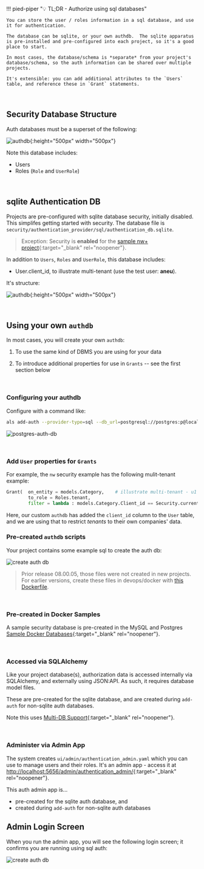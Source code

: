!!! pied-piper ":bulb: TL;DR - Authorize using sql databases"

    You can store the user / roles information in a sql database, and use it for authentication.
    
    The database can be sqlite, or your own authdb.  The sqlite apparatus is pre-installed and pre-configured into each project, so it's a good place to start.

    In most cases, the database/schema is *separate* from your project's database/schema, so the auth information can be shared over multiple projects.

    It's extensible: you can add additional attributes to the `Users` table, and reference these in `Grant` statements.


&nbsp;

## Security Database Structure

Auth databases must be a superset of the following:

![authdb](images/security/authdb.png){:height="500px" width="500px"}

Note this database includes:

* Users
* Roles (`Role` and `UserRole`)

&nbsp;

## sqlite Authentication DB

Projects are pre-configured with sqlite database security, initially disabled.  This simplifes getting started with security.  The database file is `security/authentication_provider/sql/authentication_db.sqlite`.

> Exception: Security is **enabled** for the [sample nw+ project](Sample-Database.md#northwind-with-logic){:target="_blank" rel="noopener"}.

In addition to `Users`, `Roles` and `UserRole`, this database includes:

* User.client_id, to illustrate multi-tenant (use the test user: **aneu**).

It's structure:

![authdb](images/security/authdb-sqlite.png){:height="500px" width="500px"}

&nbsp;

## Using your own `authdb`

In most cases, you will create your own `authdb`:

1. To use the same kind of DBMS you are using for your data

2. To introduce additional properties for use in `Grants` -- see the first section below

&nbsp;

### Configuring your authdb

Configure with a command like:

```bash title='Configure postgres auth db'
als add-auth --provider-type=sql --db_url=postgresql://postgres:p@localhost/authdb
```

![postgres-auth-db](images/security/postgres/postgres-auth-db.png)

&nbsp;

### Add `User` properties for `Grants`

For example, the `nw` security example has the following mulit-tenant example:

```python
Grant(  on_entity = models.Category,    # illustrate multi-tenant - u1 shows only row 1
        to_role = Roles.tenant,
        filter = lambda : models.Category.Client_id == Security.current_user().client_id)  # User table attributes
```

Here, our custom `authdb` has added the `client_id` column to the `User` table, and we are using that to restrict _tenants_ to their own companies' data.


### Pre-created `authdb` scripts

Your project contains some example sql to create the auth db:

![create auth db](images/security/devops-providers.png)

> Prior release 08.00.05, those files were not created in new projects.  For earlier versions, create these files in devops/docker with [this Dockerfile](https://github.com/valhuber/ApiLogicServer/tree/main/api_logic_server_cli/project_prototype/devops/docker).

&nbsp;

### Pre-created in Docker Samples

A sample security database is pre-created in the MySQL and Postgres [Sample Docker Databases](Database-Docker.md){:target="_blank" rel="noopener"}.

&nbsp;

### Accessed via SQLAlchemy

Like your project database(s), authorization data is accessed internally via SQLAlchemy, and externally using JSON:API. As such, it requires database model files. 

These are pre-created for the sqlite database, and are created during `add-auth` for non-sqlite auth databases. 

Note this uses [Multi-DB Support](Data-Model-Multi.md){:target="_blank" rel="noopener"}.  

&nbsp;

### Administer via Admin App

The system creates `ui/admin/authentication_admin.yaml` which you can use to manage users and their roles.  It's an admin app - access it at [http://localhost:5656/admin/authentication_admin/](http://localhost:5656/admin/authentication_admin/){:target="_blank" rel="noopener"}.

This auth admin app is...

* pre-created for the sqlite auth database, and 
* created during `add-auth` for non-sqlite auth databases

## Admin Login Screen

When you run the admin app, you will see the following login screen; it confirms you are running using sql auth:

![create auth db](images/security/login-sql.png)